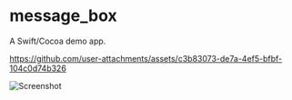 message_box
===========

A Swift/Cocoa demo app.

https://github.com/user-attachments/assets/c3b83073-de7a-4ef5-bfbf-104c0d74b326  

![Screenshot](screenshot.png)
